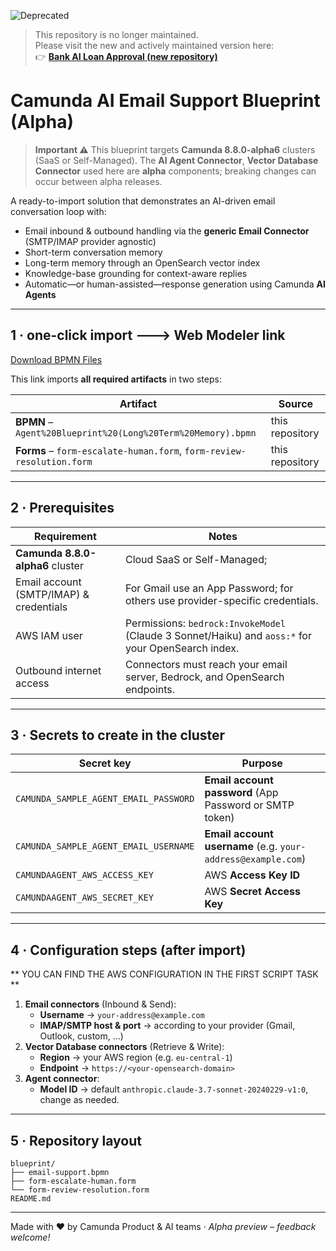![Deprecated](https://img.shields.io/badge/⚠️_DEPRECATED-red?style=for-the-badge)

> This repository is no longer maintained.  
> Please visit the new and actively maintained version here:  
> 👉 [**Bank AI Loan Approval (new repository)**](https://github.com/camunda/camunda-platform-tutorials/tree/main/solutions/bank-ai-loan-approval)



# Camunda AI Email Support Blueprint (Alpha)

> **Important ⚠️**  This blueprint targets **Camunda 8.8.0-alpha6** clusters (SaaS or Self-Managed).  The **AI Agent Connector**, **Vector Database Connector** used here are **alpha** components; breaking changes can occur between alpha releases.

A ready-to-import solution that demonstrates an AI-driven email conversation loop with:

* Email inbound & outbound handling via the **generic Email Connector** (SMTP/IMAP provider agnostic)
* Short-term conversation memory
* Long-term memory through an OpenSearch vector index
* Knowledge-base grounding for context-aware replies
* Automatic—or human-assisted—response generation using Camunda **AI Agents**

---

## 1 · one-click import  🡒  **Web Modeler link**

[Download BPMN Files](https://modeler.cloud.camunda.io/import/processes?source=https://raw.githubusercontent.com/bastiankoerber/Camunda_Agent_Blueprint/refs/heads/main/Agent%20Blueprint%20(Long%20Term%20Memory).bpmn,https://raw.githubusercontent.com/bastiankoerber/Camunda_Agent_Blueprint/refs/heads/main/Escalate%20to%20human%20form.form,https://raw.githubusercontent.com/bastiankoerber/Camunda_Agent_Blueprint/refs/heads/main/Review%20case%20resolution.form)

This link imports **all required artifacts** in two steps:

| Artifact                                                              | Source          |
|-----------------------------------------------------------------------|-----------------|
| **BPMN** – `Agent%20Blueprint%20(Long%20Term%20Memory).bpmn`          | this repository |
| **Forms** – `form-escalate-human.form`, `form-review-resolution.form` | this repository |

---

## 2 · Prerequisites

| Requirement                             | Notes                                                                                              |
|-----------------------------------------|----------------------------------------------------------------------------------------------------|
| **Camunda 8.8.0-alpha6** cluster        | Cloud SaaS or Self-Managed;                                                                        |
| Email account (SMTP/IMAP) & credentials | For Gmail use an App Password; for others use provider-specific credentials.                       |
| AWS IAM user                            | Permissions: `bedrock:InvokeModel` (Claude 3 Sonnet/Haiku) and `aoss:*` for your OpenSearch index. |
| Outbound internet access                | Connectors must reach your email server, Bedrock, and OpenSearch endpoints.                        |

---

## 3 · Secrets to create in the cluster

| Secret key                            | Purpose                                                      |
|---------------------------------------|--------------------------------------------------------------|
| `CAMUNDA_SAMPLE_AGENT_EMAIL_PASSWORD` | **Email account password** (App Password or SMTP token)      |
| `CAMUNDA_SAMPLE_AGENT_EMAIL_USERNAME` | **Email account username** (e.g. `your-address@example.com`) |
| `CAMUNDAAGENT_AWS_ACCESS_KEY`         | AWS **Access Key ID**                                        |
| `CAMUNDAAGENT_AWS_SECRET_KEY`         | AWS **Secret Access Key**                                    |

---

## 4 · Configuration steps (after import)

** YOU CAN FIND THE AWS CONFIGURATION IN THE FIRST SCRIPT TASK **

1. **Email connectors** (Inbound & Send):
   * **Username** → `your-address@example.com`
   * **IMAP/SMTP host & port** → according to your provider (Gmail, Outlook, custom, …)
2. **Vector Database connectors** (Retrieve & Write):
   * **Region** → your AWS region (e.g. `eu-central-1`)
   * **Endpoint** → `https://<your-opensearch-domain>`
4. **Agent connector**:
   * **Model ID** → default `anthropic.claude-3.7-sonnet-20240229-v1:0`, change as needed.

---

## 5 · Repository layout

```
blueprint/
├── email-support.bpmn
├── form-escalate-human.form
└── form-review-resolution.form
README.md
```

---


Made with ❤️ by Camunda Product & AI teams  ·  _Alpha preview – feedback welcome!_

